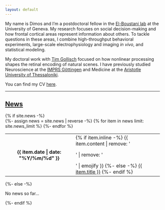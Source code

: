 ```yaml
---
layout: default
---
```


My name is Dimos and I’m a postdoctoral fellow in the [El-Boustani lab](http://elboustani-lab.org/) at the University of Geneva. My research focuses on social decision-making and how frontal cortical areas represent information about others. To tackle questions in these areas, I combine high-throughput behavioral experiments, large-scale electrophysiology and imaging *in vivo*, and statistical modeling.

<!---
[/I focus on understanding the retinal encoding of natural scenes. I work at the interface of computational neuroscience and large-scale electrophysiology. /]
-->

My doctoral work with [Tim Gollisch](https://www.retina.uni-goettingen.de/) focused on how nonlinear processing shapes the retinal encoding of natural scenes. I have previously studied Neuroscience at the [IMPRS Göttingen](https://www.gpneuro.uni-goettingen.de/) and Medicine at the [Aristotle University of Thessaloniki](https://www.auth.gr/en/). 

You can find my CV [here](./cv_word.pdf).

---


<div class="news">
<h2><a href="./news">News</a></h2>
{% if site.news  -%} 
<div class="table-responsive">
  <table class="table table-sm table-borderless">
  {%- assign news = site.news | reverse -%} 
  {% for item in news limit: site.news_limit %} 
	<tr>
	  <th scope="row">{{ item.date | date: "%Y/%m/%d" }}</th>
	  <td>
		{% if item.inline -%} 
		  {{ item.content | remove: '<p>' | remove: '</p>' | emojify }}
		{%- else -%} 
		  <a class="news-title" href="{{ item.url | relative_url }}">{{ item.title }}</a>
		{%- endif %} 
	  </td>
	</tr>
  {%- endfor %} 
  </table>
</div>
{%- else -%} 
<p>No news so far...</p>
{%- endif %} 
</div>
